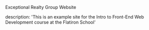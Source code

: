  Exceptional Realty Group Website
 
 description: 'This is an example site for the Intro to Front-End Web Development course at the Flatiron School'